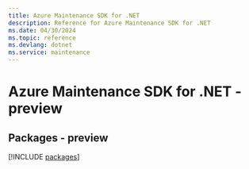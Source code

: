 ```yaml
---
title: Azure Maintenance SDK for .NET
description: Reference for Azure Maintenance SDK for .NET
ms.date: 04/30/2024
ms.topic: reference
ms.devlang: dotnet
ms.service: maintenance
---
```

# Azure Maintenance SDK for .NET - preview
## Packages - preview
[!INCLUDE [packages](maintenance-index.md)]